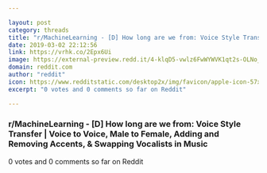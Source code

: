 ```yaml
---

layout: post
category: threads
title: "r/MachineLearning - [D] How long are we from: Voice Style Transfer"
date: 2019-03-02 22:12:56
link: https://vrhk.co/2Epx6Ui
image: https://external-preview.redd.it/4-klqD5-vwlz6FwWYWVK1qt2s-OLNo_imi1TuE_dQsM.jpg?auto=webp&s=75ed3baa58461e7caeba6dc81cf86e6bbfb28f13
domain: reddit.com
author: "reddit"
icon: https://www.redditstatic.com/desktop2x/img/favicon/apple-icon-57x57.png
excerpt: "0 votes and 0 comments so far on Reddit"

---
```


### r/MachineLearning - [D] How long are we from: Voice Style Transfer | Voice to Voice, Male to Female, Adding and Removing Accents, &amp; Swapping Vocalists in Music

0 votes and 0 comments so far on Reddit